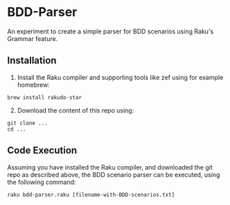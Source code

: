 # BDD-Parser
An experiment to create a simple parser for BDD scenarios using Raku's Grammar feature.

## Installation
1) Install the Raku compiler and supporting tools like zef using for example homebrew:
```
brew install rakudo-star
```
2) Download the content of this repo using:
```
git clone ...
cd ...
```

## Code Execution
Assuming you have installed the Raku compiler, and downloaded the git repo as described above, 
the BDD scenario parser can be executed, using the following command:
```
raku bdd-parser.raku [filename-with-BDD-scenarios.txt]
```




